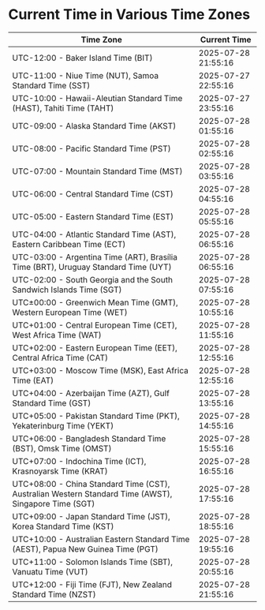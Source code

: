 # Current Time in Various Time Zones

| Time Zone | Current Time |
|-----------|--------------|
| UTC-12:00 - Baker Island Time (BIT) | 2025-07-28 21:55:16 |
| UTC-11:00 - Niue Time (NUT), Samoa Standard Time (SST) | 2025-07-27 22:55:16 |
| UTC-10:00 - Hawaii-Aleutian Standard Time (HAST), Tahiti Time (TAHT) | 2025-07-27 23:55:16 |
| UTC-09:00 - Alaska Standard Time (AKST) | 2025-07-28 01:55:16 |
| UTC-08:00 - Pacific Standard Time (PST) | 2025-07-28 02:55:16 |
| UTC-07:00 - Mountain Standard Time (MST) | 2025-07-28 03:55:16 |
| UTC-06:00 - Central Standard Time (CST) | 2025-07-28 04:55:16 |
| UTC-05:00 - Eastern Standard Time (EST) | 2025-07-28 05:55:16 |
| UTC-04:00 - Atlantic Standard Time (AST), Eastern Caribbean Time (ECT) | 2025-07-28 06:55:16 |
| UTC-03:00 - Argentina Time (ART), Brasília Time (BRT), Uruguay Standard Time (UYT) | 2025-07-28 06:55:16 |
| UTC-02:00 - South Georgia and the South Sandwich Islands Time (SGT) | 2025-07-28 07:55:16 |
| UTC±00:00 - Greenwich Mean Time (GMT), Western European Time (WET) | 2025-07-28 10:55:16 |
| UTC+01:00 - Central European Time (CET), West Africa Time (WAT) | 2025-07-28 11:55:16 |
| UTC+02:00 - Eastern European Time (EET), Central Africa Time (CAT) | 2025-07-28 12:55:16 |
| UTC+03:00 - Moscow Time (MSK), East Africa Time (EAT) | 2025-07-28 12:55:16 |
| UTC+04:00 - Azerbaijan Time (AZT), Gulf Standard Time (GST) | 2025-07-28 13:55:16 |
| UTC+05:00 - Pakistan Standard Time (PKT), Yekaterinburg Time (YEKT) | 2025-07-28 14:55:16 |
| UTC+06:00 - Bangladesh Standard Time (BST), Omsk Time (OMST) | 2025-07-28 15:55:16 |
| UTC+07:00 - Indochina Time (ICT), Krasnoyarsk Time (KRAT) | 2025-07-28 16:55:16 |
| UTC+08:00 - China Standard Time (CST), Australian Western Standard Time (AWST), Singapore Time (SGT) | 2025-07-28 17:55:16 |
| UTC+09:00 - Japan Standard Time (JST), Korea Standard Time (KST) | 2025-07-28 18:55:16 |
| UTC+10:00 - Australian Eastern Standard Time (AEST), Papua New Guinea Time (PGT) | 2025-07-28 19:55:16 |
| UTC+11:00 - Solomon Islands Time (SBT), Vanuatu Time (VUT) | 2025-07-28 20:55:16 |
| UTC+12:00 - Fiji Time (FJT), New Zealand Standard Time (NZST) | 2025-07-28 21:55:16 |

